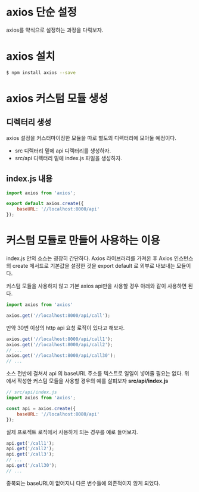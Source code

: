 # axios 단순 설정
axios를 약식으로 설정하는 과정을 다뤄보자.  
  
# axios 설치
```bash
$ npm install axios --save
```

# axios 커스텀 모듈 생성
## 디렉터리 생성
axios 설정을 커스터마이징한 모듈을 따로 별도의 디렉터리에 모아둘 예정이다.  

- src 디렉터리 밑에 api 디렉터리를 생성하자.
- src/api 디렉터리 밑에 index.js 파일을 생성하자.

## index.js 내용
```javascript
import axios from 'axios';

export default axios.create({
    baseURL: '//localhost:8000/api'
});
```

# 커스텀 모듈로 만들어 사용하는 이용
index.js 안의 소스는 굉장히 간단하다. Axios 라이브러리를 가져온 후 Axios 인스턴스의 create 메서드로 기본값을 설정한 것을 export default 로 외부로 내보내는 모듈이다.  
  
커스텀 모듈을 사용하지 않고 기본 axios api만을 사용할 경우 아래와 같이 사용하면 된다. 
```javascript
import axios from 'axios'

axios.get('//localhost:8000/api/call');
```
만약 30번 이상의 http api 요청 로직이 있다고 해보자.
```javascript
axios.get('//localhost:8000/api/call1');
axios.get('//localhost:8000/api/call2');
// ...
axios.get('//localhost:8000/api/call30');
// ...
```
소스 전반에 걸쳐서 api 의 baseURL 주소를 텍스트로 일일이 넣어줄 필요는 없다. 위에서 작성한 커스텀 모듈을 사용할 경우의 예를 살펴보자
**src/api/index.js**  
```javascript
// src/api/index.js
import axios from 'axios';

const api = axios.create({
    baseURL: '//localhost:8080/api'
});
```
실제 프로젝트 로직에서 사용하게 되는 경우를 예로 들어보자.
```javascript
api.get('/call1');
api.get('/call2');
api.get('/call3');
// ...
api.get('/call30');
// ...
```
  
중복되는 baseURL이 없어지니 다른 변수들에 의존적이지 않게 되었다.